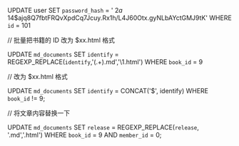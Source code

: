 UPDATE user SET `password_hash` = ' $2a$ 14$ajq8Q7fbtFRQvXpdCq7Jcuy.Rx1h/L4J60Otx.gyNLbAYctGMJ9tK' WHERE `id` = 101

// 批量把书籍的 ID 改为 $xx.html 格式

UPDATE `md_documents` SET `identify` = REGEXP_REPLACE(`identify`,'(.+)\.md','\1.html') WHERE `book_id` = 9

// 改为 $xx.html 格式

UPDATE `md_documents` SET `identify` = CONCAT('$', identify) WHERE `book_id` != 9;

// 将文章内容替换一下

UPDATE `md_documents` SET `release` = REGEXP_REPLACE(`release`, '\.md','\.html') WHERE `book_id` = 9 AND `member_id` = 0;
